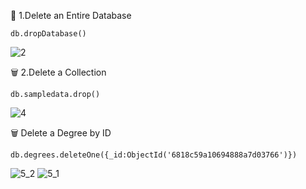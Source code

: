 🧹 1.Delete an Entire Database

~~~
db.dropDatabase()
~~~

![2](https://github.com/user-attachments/assets/ee5b7843-5a71-41b3-9489-fa14da1eb261)

🗑️ 2.Delete a Collection

~~~
db.sampledata.drop()
~~~

![4](https://github.com/user-attachments/assets/e038a826-b9d5-4060-97b8-fbd30dea41a5)

🗑️ Delete a Degree by ID

~~~
db.degrees.deleteOne({_id:ObjectId('6818c59a10694888a7d03766')})
~~~

![5_2](https://github.com/user-attachments/assets/716eb3b2-fcc7-4bd8-8e51-d543a6e791af)
![5_1](https://github.com/user-attachments/assets/cffd1ab5-b3ac-42b3-9868-a9d92aaaf2c4)
